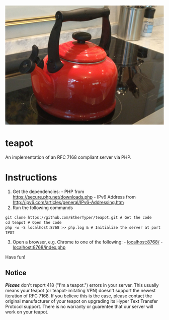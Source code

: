 [![](teapot.jpg)](README.md)
# teapot
An implementation of an RFC 7168 compliant server via PHP.

# Instructions
  1. Get the dependencies:
    - PHP from <https://secure.php.net/downloads.php>
    - IPv6 Address from <http://ipv6.com/articles/general/IPv6-Addressing.htm>
  2. Run the following commands
  
  ```shell
  git clone https://github.com/EtherTyper/teapot.git # Get the code
  cd teapot # Open the code
  php -w -S localhost:8768 >> php.log & # Initialize the server at port TPOT
  ```
  3. Open a browser, e.g. Chrome to one of the following:
    - <localhost:8768/>
    - <localhost:8768/index.php>

Have fun!

## Notice
_**Please**_ don't report 418 ("I'm a teapot.") errors in your server. This usually means your teapot (or teapot-imitating VPN) doesn't support the newest iteration of RFC 7168. If you believe this is the case, please contact the original manufacturer of your teapot on upgrading its Hyper Text Transfer Protocol support. There is no warranty or guarentee that our server will work on your teapot.
